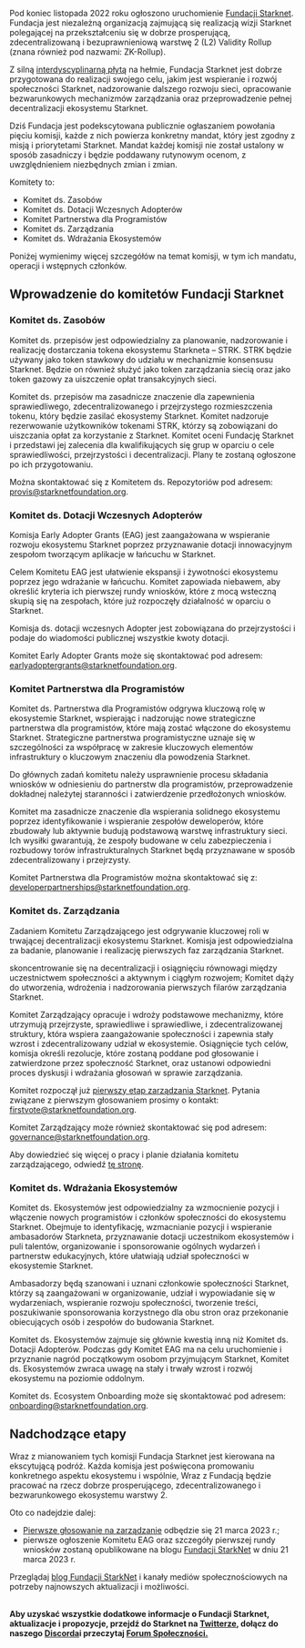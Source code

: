 Pod koniec listopada 2022 roku ogłoszono uruchomienie [Fundacji Starknet](https://medium.com/starkware/introducing-the-starknet-foundation-bd4b4379fbb). Fundacja jest niezależną organizacją zajmującą się realizacją wizji Starknet polegającej na przekształceniu się w dobrze prosperującą, zdecentralizowaną i bezuprawnieniową warstwę 2 (L2) Validity Rollup (znana również pod nazwami: ZK-Rollup). 

Z silną [interdyscyplinarną płytą](https://medium.com/starknet-foundation/welcome-to-the-world-starknet-foundation-7bd55d5dbc59) na hełmie, Fundacja Starknet jest dobrze przygotowana do realizacji swojego celu, jakim jest wspieranie i rozwój społeczności Starknet, nadzorowanie dalszego rozwoju sieci, opracowanie bezwarunkowych mechanizmów zarządzania oraz przeprowadzenie pełnej decentralizacji ekosystemu Starknet. 

Dziś Fundacja jest podekscytowana publicznie ogłaszaniem powołania pięciu komisji, każde z nich powierza konkretny mandat, który jest zgodny z misją i priorytetami Starknet. Mandat każdej komisji nie został ustalony w sposób zasadniczy i będzie poddawany rutynowym ocenom, z uwzględnieniem niezbędnych zmian i zmian.

Komitety to:

* Komitet ds. Zasobów
* Komitet ds. Dotacji Wczesnych Adopterów
* Komitet Partnerstwa dla Programistów
* Komitet ds. Zarządzania
* Komitet ds. Wdrażania Ekosystemów

Poniżej wymienimy więcej szczegółów na temat komisji, w tym ich mandatu, operacji i wstępnych członków.

## Wprowadzenie do komitetów Fundacji Starknet 

### Komitet ds. Zasobów

Komitet ds. przepisów jest odpowiedzialny za planowanie, nadzorowanie i realizację dostarczania tokena ekosystemu Starkneta – STRK. STRK będzie używany jako token stawkowy do udziału w mechanizmie konsensusu Starknet. Będzie on również służyć jako token zarządzania siecią oraz jako token gazowy za uiszczenie opłat transakcyjnych sieci. 

Komitet ds. przepisów ma zasadnicze znaczenie dla zapewnienia sprawiedliwego, zdecentralizowanego i przejrzystego rozmieszczenia tokenu, który będzie zasilać ekosystemy Starknet. Komitet nadzoruje rezerwowanie użytkowników tokenami STRK, którzy są zobowiązani do uiszczania opłat za korzystanie z Starknet. Komitet oceni Fundację Starknet i przedstawi jej zalecenia dla kwalifikujących się grup w oparciu o cele sprawiedliwości, przejrzystości i decentralizacji. Plany te zostaną ogłoszone po ich przygotowaniu.

Można skontaktować się z Komitetem ds. Repozytoriów pod adresem: [provis@starknetfoundation.org](mailto:provisions@starknetfoundation.org).

### Komitet ds. Dotacji Wczesnych Adopterów

Komisja Early Adopter Grants (EAG) jest zaangażowana w wspieranie rozwoju ekosystemu Starknet poprzez przyznawanie dotacji innowacyjnym zespołom tworzącym aplikacje w łańcuchu w Starknet. 

Celem Komitetu EAG jest ułatwienie ekspansji i żywotności ekosystemu poprzez jego wdrażanie w łańcuchu. Komitet zapowiada niebawem, aby określić kryteria ich pierwszej rundy wniosków, które z mocą wsteczną skupią się na zespołach, które już rozpoczęły działalność w oparciu o Starknet. 

Komisja ds. dotacji wczesnych Adopter jest zobowiązana do przejrzystości i podaje do wiadomości publicznej wszystkie kwoty dotacji.

Komitet Early Adopter Grants może się skontaktować pod adresem: [earlyadoptergrants@starknetfoundation.org](earlyadoptergrants@starknetfoundation.org).

### Komitet Partnerstwa dla Programistów

Komitet ds. Partnerstwa dla Programistów odgrywa kluczową rolę w ekosystemie Starknet, wspierając i nadzorując nowe strategiczne partnerstwa dla programistów, które mają zostać włączone do ekosystemu Starknet. Strategiczne partnerstwa programistyczne uznaje się w szczególności za współpracę w zakresie kluczowych elementów infrastruktury o kluczowym znaczeniu dla powodzenia Starknet.

Do głównych zadań komitetu należy usprawnienie procesu składania wniosków w odniesieniu do partnerstw dla programistów, przeprowadzenie dokładnej należytej staranności i zatwierdzenie przedłożonych wniosków. 

Komitet ma zasadnicze znaczenie dla wspierania solidnego ekosystemu poprzez identyfikowanie i wspieranie zespołów deweloperów, które zbudowały lub aktywnie budują podstawową warstwę infrastruktury sieci. Ich wysiłki gwarantują, że zespoły budowane w celu zabezpieczenia i rozbudowy torów infrastrukturalnych Starknet będą przyznawane w sposób zdecentralizowany i przejrzysty. 

Komitet Partnerstwa dla Programistów można skontaktować się z: [developerpartnerships@starknetfoundation.org](mailto:developerpartnerships@starknetfoundation.org).

### Komitet ds. Zarządzania

Zadaniem Komitetu Zarządzającego jest odgrywanie kluczowej roli w trwającej decentralizacji ekosystemu Starknet. Komisja jest odpowiedzialna za badanie, planowanie i realizację pierwszych faz zarządzania Starknet. 

skoncentrowanie się na decentralizacji i osiągnięciu równowagi między uczestnictwem społeczności a aktywnym i ciągłym rozwojem; Komitet dąży do utworzenia, wdrożenia i nadzorowania pierwszych filarów zarządzania Starknet. 

Komitet Zarządzający opracuje i wdroży podstawowe mechanizmy, które utrzymują przejrzyste, sprawiedliwe i sprawiedliwe, i zdecentralizowanej struktury, która wspiera zaangażowanie społeczności i zapewnia stały wzrost i zdecentralizowany udział w ekosystemie. Osiągnięcie tych celów, komisja określi rezolucje, które zostaną poddane pod głosowanie i zatwierdzone przez społeczność Starknet, oraz ustanowi odpowiedni proces dyskusji i wdrażania głosowań w sprawie zarządzania. 

Komitet rozpoczął już [pierwszy etap zarządzania Starknet](https://community.starknet.io/t/starknet-foundation-delegation-for-the-first-vote/11820). Pytania związane z pierwszym głosowaniem prosimy o kontakt: [firstvote@starknetfoundation.org](mailto:firstvote@starknetfoundation.org).

Komitet Zarządzający może również skontaktować się pod adresem: [governance@starknetfoundation.org](mailto:governance@starknetfoundation.org). 

Aby dowiedzieć się więcej o pracy i planie działania komitetu zarządzającego, odwiedź [tę stronę](https://www.starknet.io/en/posts/governance).

### Komitet ds. Wdrażania Ekosystemów

Komitet ds. Ekosystemów jest odpowiedzialny za wzmocnienie pozycji i włączenie nowych programistów i członków społeczności do ekosystemu Starknet. Obejmuje to identyfikację, wzmacnianie pozycji i wspieranie ambasadorów Starkneta, przyznawanie dotacji uczestnikom ekosystemów i puli talentów, organizowanie i sponsorowanie ogólnych wydarzeń i partnerstw edukacyjnych, które ułatwiają udział społeczności w ekosystemie Starknet. 

Ambasadorzy będą szanowani i uznani członkowie społeczności Starknet, którzy są zaangażowani w organizowanie, udział i wypowiadanie się w wydarzeniach, wspieranie rozwoju społeczności, tworzenie treści, poszukiwanie sponsorowania korzystnego dla obu stron oraz przekonanie obiecujących osób i zespołów do budowania Starknet.

Komitet ds. Ekosystemów zajmuje się głównie kwestią inną niż Komitet ds. Dotacji Adopterów. Podczas gdy Komitet EAG ma na celu uruchomienie i przyznanie nagród początkowym osobom przyjmującym Starknet, Komitet ds. Ekosystemów zwraca uwagę na stały i trwały wzrost i rozwój ekosystemu na poziomie oddolnym. 

Komitet ds. Ecosystem Onboarding może się skontaktować pod adresem: [onboarding@starknetfoundation.org](mailto:onboarding@starknetfoundation.org).

## Nadchodzące etapy

Wraz z mianowaniem tych komisji Fundacja Starknet jest kierowana na ekscytującą podróż. Każda komisja jest poświęcona promowaniu konkretnego aspektu ekosystemu i wspólnie, Wraz z Fundacją będzie pracować na rzecz dobrze prosperującego, zdecentralizowanego i bezwarunkowego ekosystemu warstwy 2.  

Oto co nadejdzie dalej: 

* [Pierwsze głosowanie na zarządzanie](https://community.starknet.io/t/starknet-foundation-delegation-for-the-first-vote/11820) odbędzie się 21 marca 2023 r.;
* pierwsze ogłoszenie Komitetu EAG oraz szczegóły pierwszej rundy wniosków zostaną opublikowane na blogu [Fundacji StarkNet](https://www.starknet.io/en/posts/foundation) w dniu 21 marca 2023 r.

Przeglądaj [blog Fundacji StarkNet](https://www.starknet.io/en/posts/foundation) i kanały mediów społecznościowych na potrzeby najnowszych aktualizacji i możliwości.

**\
Aby uzyskać wszystkie dodatkowe informacje o Fundacji Starknet, aktualizacje i propozycje, przejdź do Starknet na [Twitterze](https://twitter.com/Starknet), dołącz do naszego [Discorda](http://starknet.io/discord)i przeczytaj [Forum Społeczności.](https://community.starknet.io/)**